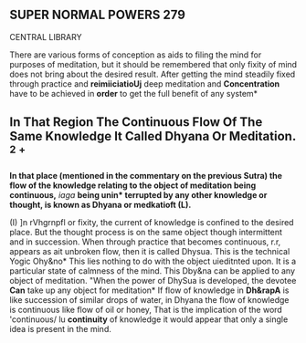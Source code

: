 ## **SUPER NORMAL POWERS 279**

CENTRAL LIBRARY

There are various forms of conception as aids to filing the mind for purposes of meditation, but it should be remembered that only fixity of mind does not bring about the desired result. After getting the mind steadily fixed through practice and **reimiiciatioUj** deep meditation and **Concentration** have to be achieved in **order** to get the full benefit of any system\*

## **In** That **Region The Continuous Flow Of The Same** Knowledge It Called Dhyana Or Meditation. <sup>2</sup> <sup>+</sup>

**In that place (mentioned in the commentary on the previous Sutra) the flow of the knowledge relating to the object of meditation being continuous,** *iaga* **being unin\* terrupted by any other knowledge or thought, is known as Dhyana or medkatioft (L).**

(I) ]n rVhgrnpfl or fixity, the current of knowledge is confined to the desired place. But the thought process is on the same object though intermittent and in succession. When through practice that becomes continuous, r.r, appears as ait unbroken flow, then it is called Dhysua. This is the technical Yogic Ohy&no\* This lies nothing to do with the object uieditnted upon. It is a particular state of calmness of the mind. This Dby&na can be applied to any object of meditation. "When the power of DhySua is developed, the devotee **Can** take up any object for meditation\* If flow of knowledge in **Dh&rapA** is like succession of similar drops of water, in Dhyana the flow of knowledge is continuous like flow of oil or honey, That is the implication of the word 'continuous/ lu **continuity** of knowledge it would appear that only a single idea is present in the mind.